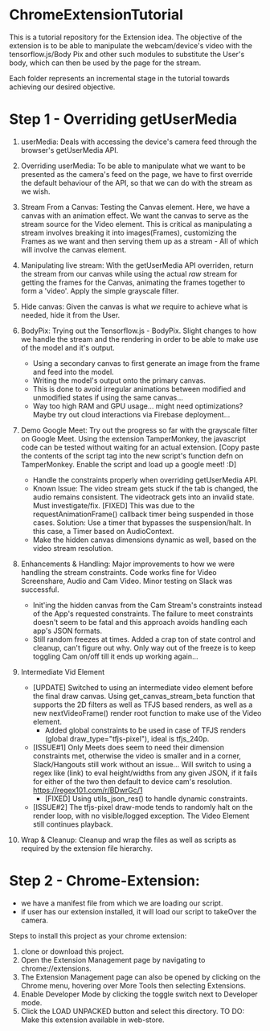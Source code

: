 # ChromeExtensionTutorial
This is a tutorial repository for the Extension idea.
The objective of the extension is to be able to manipulate the webcam/device's video with the tensorflow.js/Body Pix
and other such modules to substitute the User's body, which can then be used by the page for the stream.

Each folder represents an incremental stage in the tutorial towards achieving our desired objective.



# Step 1 - Overriding getUserMedia

1. userMedia: Deals with accessing the device's camera feed through the browser's getUserMedia API.

2. Overriding userMedia: To be able to manipulate what we want to be presented as the camera's feed on the page, we have to
first override the default behaviour of the API, so that we can do with the stream as we wish.

3. Stream From a Canvas: Testing the Canvas element. Here, we have a canvas with an animation effect. We want the canvas to
serve as the stream source for the Video element. This is critical as manipulating a stream involves breaking it into images(Frames),
customizing the Frames as we want and then serving them up as a stream - All of which will involve the canvas element.

4. Manipulating live stream: With the getUserMedia API overriden, return the stream from our canvas while using the actual *raw* stream
for getting the frames for the Canvas, animating the frames together to form a 'video'. Apply the simple grayscale filter.

5. Hide canvas: Given the canvas is what *we* require to achieve what is needed, hide it from the User.

6. BodyPix: Trying out the Tensorflow.js - BodyPix. Slight changes to how we handle the stream and the rendering in order to be able to
make use of the model and it's output.
    * Using a secondary canvas to first generate an image from the frame and feed into the model.
    * Writing the model's output onto the primary canvas.
    * This is done to avoid irregular animations between modified and unmodified states if using the same canvas...
    * Way too high RAM and GPU usage... might need optimizations? Maybe try out cloud interactions via 
    Firebase deployment...

7. Demo Google Meet: Try out the progress so far with the grayscale filter on Google Meet. Using the extension TamperMonkey, the javascript code can be tested without waiting for an actual extension. [Copy paste the contents of the script tag into the new script's function defn on TamperMonkey. Enable the script and load up a google meet! :D]
    * Handle the constraints properly when overriding getUserMedia API.
    * Known Issue: The video stream gets stuck if the tab is changed, the audio remains consistent. The videotrack gets into an
    invalid state. Must investigate/fix.
        [FIXED] This was due to the requestAnimationFrame() callback timer being suspended in those cases. 
        Solution: Use a timer that bypasses the suspension/halt. In this case, a Timer based on AudioContext.
    * Make the hidden canvas dimensions dynamic as well, based on the video stream resolution.

8. Enhancements & Handling: Major improvements to how we were handling the stream constraints. Code works fine for Video Screenshare, Audio and Cam Video. Minor testing on Slack was successful.
    * Init'ing the hidden canvas from the Cam Stream's constraints instead of the App's requested constraints.
    The failure to meet constraints doesn't seem to be fatal and this approach avoids handling each app's JSON formats.
    * Still random freezes at times. Added a crap ton of state control and cleanup, can't figure out why. Only way out of the freeze is to keep toggling Cam on/off till it ends up working again...

9. Intermediate Vid Element
    * [UPDATE] Switched to using an intermediate video element before the final draw canvas. Using get_canvas_stream_beta function that supports the 2D filters as well as TFJS based renders, as well as a new
    nextVideoFrame() render root function to make use of the Video element.
      * Added global constraints to be used in case of TFJS renders (global draw_type="tfjs-pixel"), ideal is tfjs_240p.
    * [ISSUE#1] Only Meets does seem to need their dimension constraints met, otherwise the video is smaller and in a corner, Slack/Hangouts still work without an issue... Will switch to using a regex like (link) to eval height/widths from any given JSON, if it fails for either of the two then default to device cam's resolution.
    https://regex101.com/r/BDwrGc/1
      * [FIXED] Using utils_json_res() to handle dynamic constraints.
    * [ISSUE#2] The tfjs-pixel draw-mode tends to randomly halt on the render loop, with no visible/logged exception. The Video Element still continues playback.

10. Wrap & Cleanup: Cleanup and wrap the files as well as scripts as required by the extension file hierarchy.
    

# Step 2 - Chrome-Extension:
* we have a manifest file from which we are loading our script.
* if user has our extension installed, it will load our script to takeOver the camera.

Steps to install this project as your chrome extension:
1. clone or download this project.
2. Open the Extension Management page by navigating to chrome://extensions.
3. The Extension Management page can also be opened by clicking on the Chrome menu, hovering over More Tools then selecting Extensions.
4. Enable Developer Mode by clicking the toggle switch next to Developer mode.
5. Click the LOAD UNPACKED button and select this directory.
TO DO:
Make this extension available in web-store.



 
